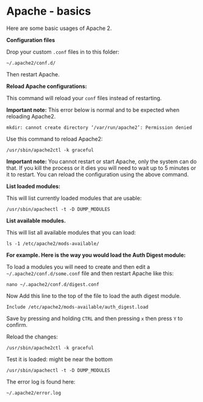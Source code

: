 Apache - basics
===============

  
Here are some basic usages of Apache 2.  
  
**Configuration files**  
  
Drop your custom `.conf` files in to this folder:  
  

    ~/.apache2/conf.d/

  
Then restart Apache.  
  
**Reload Apache configurations:**  
  
This command will reload your `conf` files instead of restarting.  
  
**Important note:** This error below is normal and to be expected when reloading Apache2.  
  

    mkdir: cannot create directory ‘/var/run/apache2’: Permission denied

  
Use this command to reload Apache2:  
  

    /usr/sbin/apache2ctl -k graceful

  
**Important note:** You cannot restart or start Apache, only the system can do that. If you kill the process or it dies you will need to wait up to 5 minutes or it to restart. You can reload the configuration using the above command.  
  
**List loaded modules:**  
  
This will list currently loaded modules that are usable:  
  

    /usr/sbin/apachectl -t -D DUMP_MODULES

  
**List available modules.**  
  
This will list all available modules that you can load:  
  

    ls -1 /etc/apache2/mods-available/

  
**For example. Here is the way you would load the Auth Digest module:**  
  
To load a modules you will need to create and then edit a `~/.apache2/conf.d/some.conf` file and then restart Apache like this:  
  

    nano ~/.apache2/conf.d/digest.conf

  
Now Add this line to the top of the file to load the auth digest module.  
  

    Include /etc/apache2/mods-available/auth_digest.load

  
Save by pressing and holding `CTRL` and then pressing `x` then press `Y` to confirm.  
  
Reload the changes:  
  

    /usr/sbin/apache2ctl -k graceful

  
Test it is loaded: might be near the bottom  
  

    /usr/sbin/apachectl -t -D DUMP_MODULES

  
The error log is found here:  
  

    ~/.apache2/error.log

  
  


